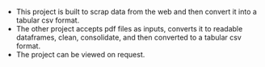 - This project is built to scrap data from the web and then convert it into a tabular csv format.
- The other project accepts pdf files as inputs, converts it to readable dataframes, clean, consolidate, and then converted to a tabular csv format.
- The project can be viewed on request.
